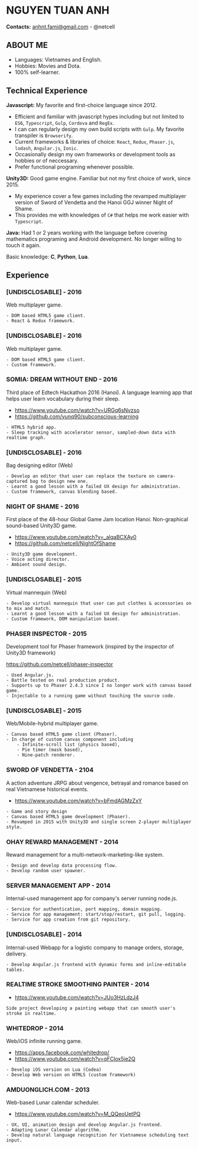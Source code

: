 NGUYEN TUAN ANH
============

**Contacts:** anhnt.fami@gmail.com - @netcell

ABOUT ME
--------------------

- Languages: Vietnames and English.
- Hobbies: Movies and Dota.
- 100% self-learner.


Technical Experience
--------------------

**Javascript:** My favorite and first-choice language since 2012.

- Efficient and familiar with javascript hypes including but not limited to `ES6`, `Typescript`, `Gulp`, `Cordova` and `RegEx`. 
- I can can regularly design my own build scripts with `Gulp`. My favorite transpiler is `Browserify`.
- Current frameworks & libraries of choice: `React`, `Redux`, `Phaser.js`, `lodash`, `Angular.js`, `Ionic`.
- Occasionally design my own frameworks or development tools as hobbies or of neccessary.
- Prefer functional programing whenever possible.

**Unity3D:** Good game engine. Familiar but not my first choice of work, since 2015.

- My experience cover a few games including the revamped multiplayer version of Sword of Vendetta and the Hanoi GGJ winner Night of Shame.
- This provides me with knowledges of `C#` that helps me work easier with `Typescript`.

**Java:** Had 1 or 2 years working with the language before covering mathematics programing and Android development. No longer willing to touch it again.

Basic knowledge: **C**, **Python**, **Lua**.

Experience
----------

### [UNDISCLOSABLE] - 2016
Web multiplayer game.

```
- DOM based HTML5 game client.
- React & Redux framework.
```

### [UNDISCLOSABLE] - 2016
Web multiplayer game.

```
- DOM based HTML5 game client.
- Custom framework.
```

### SOMIA: DREAM WITHOUT END - 2016
Third place of Edtech Hackathon 2016 (Hanoi).
A language learning app that helps user learn vocabulary during their sleep.

- https://www.youtube.com/watch?v=URGq6sNvzso
- https://github.com/vunq90/subconscious-learning

```
- HTML5 hybrid app.
- Sleep tracking with accelerator sensor, sampled-down data with realtime graph.
```

### [UNDISCLOSABLE] - 2016
Bag designing editor (Web)

```
- Develop an editor that user can replace the texture on camera-captured bag to design new one.
- Learnt a good lesson with a failed UX design for administration.
- Custom framework, canvas blending based.
```

### NIGHT OF SHAME - 2016
First place of the 48-hour Global Game Jam location Hanoi.
Non-graphical sound-based Unity3D game. 

- https://www.youtube.com/watch?v=_alqaBCXAy0
- https://github.com/netcell/NightOfShame

```
- Unity3D game development.
- Voice acting director.
- Ambient sound design.
```

### [UNDISCLOSABLE] - 2015
Virtual mannequin (Web)

```
- Develop virtual mannequin that user can put clothes & accessories on to mix and match.
- Learnt a good lesson with a failed UX design for administration.
- Custom framework, DOM manipulation based.
```

### PHASER INSPECTOR - 2015
Development tool for Phaser framework (inspired by the inspector of Unity3D framework)

https://github.com/netcell/phaser-inspector

```
- Used Angular.js.
- Battle tested on real production product.
- Supports up to Phaser 2.4.3 since I no longer work with canvas based game.
- Injectable to a running game without touching the source code.
```

### [UNDISCLOSABLE] - 2015
Web/Mobile-hybrid multiplayer game.

```
- Canvas based HTML5 game client (Phaser).
- In charge of custom canvas component including
	- Infinite-scroll list (physics based),
	- Pie timer (mask based),
	- Nine-patch renderer. 
```

### SWORD OF VENDETTA - 2104
A action adventure JRPG about vengence, betrayal and romance based on real Vietnamese historical events.

- https://www.youtube.com/watch?v=bFmdAGMzZxY

```
- Game and story design
- Canvas based HTML5 game development (Phaser).
- Revamped in 2015 with Unity3D and single screen 2-player multiplayer style.
```

### OHAY REWARD MANAGEMENT - 2014
Reward management for a multi-network-marketing-like system.

```
- Design and develop data processing flow.
- Develop random user spawner.
```

### SERVER MANAGEMENT APP - 2014
Internal-used management app for company's server running node.js.

```
- Service for authentication, port mapping, domain mapping.
- Service for app management: start/stop/restart, git pull, logging.
- Service for app creation from git repository.
```

### [UNDISCLOSABLE] - 2014
Internal-used Webapp for a logistic company to manage orders, storage, delivery.

```
- Develop Angular.js frontend with dynamic forms and inline-editable tables.
```

### REALTIME STROKE SMOOTHING PAINTER - 2014
- https://www.youtube.com/watch?v=JUo3HzLdzJ4

```
Side project developing a painting webapp that can smooth user's stroke in realtime.
```

### WHITEDROP - 2014
Web/iOS infinite running game.

- https://apps.facebook.com/whitedrop/
- https://www.youtube.com/watch?v=qFClox5je2Q

```
- Develop iOS version on Lua (Codea)
- Develop Web version on HTML5 (custom framework)
```

### AMDUONGLICH.COM - 2013
Web-based Lunar calendar scheduler.

- https://www.youtube.com/watch?v=M_QQeoUetPQ

```
- UX, UI, animation design and develop Angular.js frontend.
- Adapting Lunar Calendar algorithm.
- Develop natural language recognition for Vietnamese scheduling text input.
```